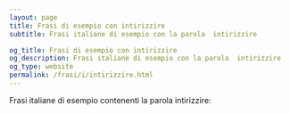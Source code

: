 ```yaml
---
layout: page
title: Frasi di esempio con intirizzire 
subtitle: Frasi italiane di esempio con la parola  intirizzire

og_title: Frasi di esempio con intirizzire 
og_description: Frasi italiane di esempio con la parola  intirizzire
og_type: website
permalink: /frasi/i/intirizzire.html
---
```


Frasi italiane di esempio contenenti la parola intirizzire:


